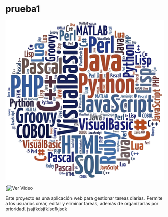 # prueba1
![Portada del proyecto](img/portada.png)

[![Ver Video](https://youtu.be/NVxNYC5WV58?si=441ZQYDdkobMnx7w)

Este proyecto es una aplicación web para gestionar tareas diarias. Permite a los usuarios crear, editar y eliminar tareas, además de organizarlas por prioridad.
<description>jsajfkdsjfklsdfkjsdk</description>
